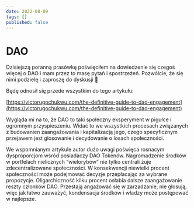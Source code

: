 ```yaml
---
date: 2022-08-09
tags: []
published: false
---
```

# DAO

Dzisiejszą poranną prasówkę poświęciłem na dowiedzenie się czegoś więcej o DAO i mam przez to masę pytań i spostrzeżeń. Pozwólcie, że się nimi podzielę i zaproszę do dyskusji 🙂

Będę odnosił się przede wszystkim do tego artykułu:

[https://victorugochukwu.com/the-definitive-guide-to-dao-engagement](https://victorugochukwu.com/the-definitive-guide-to-dao-engagement)

Wygląda mi na to, że DAO to taki społeczny eksperyment w pigułce i ogromnym przyspieszeniu. Widać to we wszystkich procesach związanych z budowanien zaangażowania i kapitalizacją jego, czego specyficznym przejawem jest glosowanie i decydowanie o losach społeczności.

We wspomnianym artykule autor dużo uwagi poświęca rosnacym dysproporcjom wśród posiadaczy DAO Tokenów. Nagromadzenie środków w portfelach nielicznych “wielorybów” nie tylko centrali żuje zdecentralizowane społeczności. W konsekwencji niewielki procent społeczności może podejmować decyzje przepłacając za wybrane propozycje. Oligarchiczność kilku procent osłabia dalsze zaangażowanie reszty członków DAO. Przestają angażować się w zarzadzanie, nie głosują, więc jak łatwo zauważyć, kondensacja środków i władzy może postępować w najlepsze.